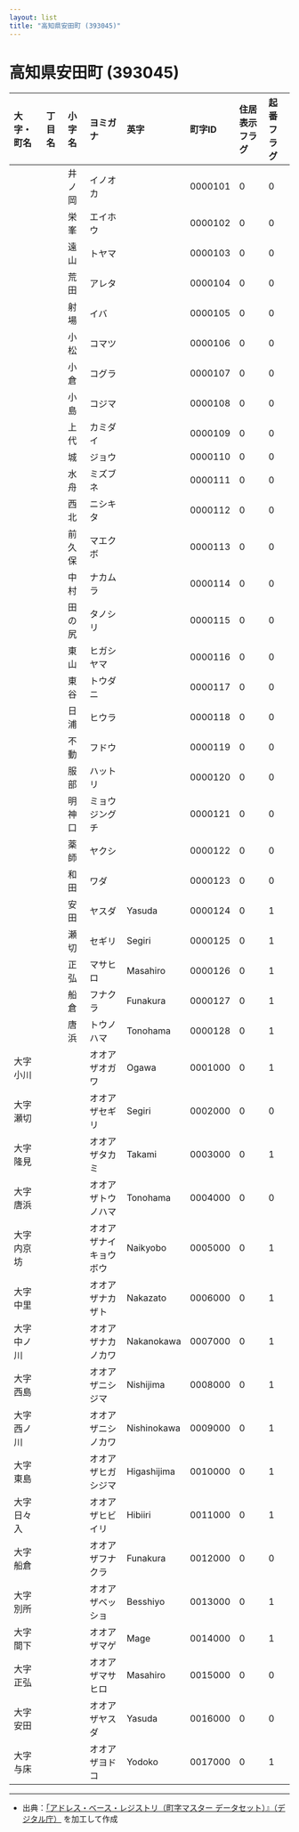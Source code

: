 ```yaml
---
layout: list
title: "高知県安田町 (393045)"
---
```


# 高知県安田町 (393045)

| 大字・町名 | 丁目名 | 小字名 | ヨミガナ | 英字 | 町字ID | 住居表示フラグ | 起番フラグ |
|:---|:---|:---|:---|:---|:---|:---|:---|
|  |  | 井ノ岡 | イノオカ |  | 0000101 | 0 | 0 |
|  |  | 栄峯 | エイホウ |  | 0000102 | 0 | 0 |
|  |  | 遠山 | トヤマ |  | 0000103 | 0 | 0 |
|  |  | 荒田 | アレタ |  | 0000104 | 0 | 0 |
|  |  | 射場 | イバ |  | 0000105 | 0 | 0 |
|  |  | 小松 | コマツ |  | 0000106 | 0 | 0 |
|  |  | 小倉 | コグラ |  | 0000107 | 0 | 0 |
|  |  | 小島 | コジマ |  | 0000108 | 0 | 0 |
|  |  | 上代 | カミダイ |  | 0000109 | 0 | 0 |
|  |  | 城 | ジョウ |  | 0000110 | 0 | 0 |
|  |  | 水舟 | ミズブネ |  | 0000111 | 0 | 0 |
|  |  | 西北 | ニシキタ |  | 0000112 | 0 | 0 |
|  |  | 前久保 | マエクボ |  | 0000113 | 0 | 0 |
|  |  | 中村 | ナカムラ |  | 0000114 | 0 | 0 |
|  |  | 田の尻 | タノシリ |  | 0000115 | 0 | 0 |
|  |  | 東山 | ヒガシヤマ |  | 0000116 | 0 | 0 |
|  |  | 東谷 | トウダニ |  | 0000117 | 0 | 0 |
|  |  | 日浦 | ヒウラ |  | 0000118 | 0 | 0 |
|  |  | 不動 | フドウ |  | 0000119 | 0 | 0 |
|  |  | 服部 | ハットリ |  | 0000120 | 0 | 0 |
|  |  | 明神口 | ミョウジングチ |  | 0000121 | 0 | 0 |
|  |  | 薬師 | ヤクシ |  | 0000122 | 0 | 0 |
|  |  | 和田 | ワダ |  | 0000123 | 0 | 0 |
|  |  | 安田 | ヤスダ | Yasuda | 0000124 | 0 | 1 |
|  |  | 瀬切 | セギリ | Segiri | 0000125 | 0 | 1 |
|  |  | 正弘 | マサヒロ | Masahiro | 0000126 | 0 | 1 |
|  |  | 船倉 | フナクラ | Funakura | 0000127 | 0 | 1 |
|  |  | 唐浜 | トウノハマ | Tonohama | 0000128 | 0 | 1 |
| 大字小川 |  |  | オオアザオガワ | Ogawa | 0001000 | 0 | 1 |
| 大字瀬切 |  |  | オオアザセギリ | Segiri | 0002000 | 0 | 0 |
| 大字隆見 |  |  | オオアザタカミ | Takami | 0003000 | 0 | 1 |
| 大字唐浜 |  |  | オオアザトウノハマ | Tonohama | 0004000 | 0 | 0 |
| 大字内京坊 |  |  | オオアザナイキョウボウ | Naikyobo | 0005000 | 0 | 1 |
| 大字中里 |  |  | オオアザナカザト | Nakazato | 0006000 | 0 | 1 |
| 大字中ノ川 |  |  | オオアザナカノカワ | Nakanokawa | 0007000 | 0 | 1 |
| 大字西島 |  |  | オオアザニシジマ | Nishijima | 0008000 | 0 | 1 |
| 大字西ノ川 |  |  | オオアザニシノカワ | Nishinokawa | 0009000 | 0 | 1 |
| 大字東島 |  |  | オオアザヒガシジマ | Higashijima | 0010000 | 0 | 1 |
| 大字日々入 |  |  | オオアザヒビイリ | Hibiiri | 0011000 | 0 | 1 |
| 大字船倉 |  |  | オオアザフナクラ | Funakura | 0012000 | 0 | 0 |
| 大字別所 |  |  | オオアザベッショ | Besshiyo | 0013000 | 0 | 1 |
| 大字間下 |  |  | オオアザマゲ | Mage | 0014000 | 0 | 1 |
| 大字正弘 |  |  | オオアザマサヒロ | Masahiro | 0015000 | 0 | 0 |
| 大字安田 |  |  | オオアザヤスダ | Yasuda | 0016000 | 0 | 0 |
| 大字与床 |  |  | オオアザヨドコ | Yodoko | 0017000 | 0 | 1 |

---

- 出典：[「アドレス・ベース・レジストリ（町字マスター データセット）』（デジタル庁）](https://www.digital.go.jp/policies/base_registry_address/) を加工して作成